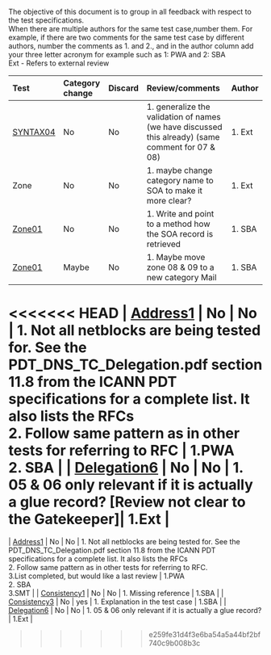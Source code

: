 The objective of this document is to group in all feedback with respect to
the test specifications.<br/>
When there are multiple authors for the same test case,number them. For
example, if there are two comments for the same test case by different
authors, number the comments as 1. and 2., and in the author column add your
three letter acronym  for example such as 1: PWA and 2: SBA <br/>
Ext - Refers to external review <br/>

| Test   | Category change | Discard | Review/comments                  | Author   |
|:-------|:---------|:--------|:----------------------------------------|:---------|
| [SYNTAX04](Syntax-TP/syntax04.md) | No | No | 1. generalize the validation of names (we have discussed this already) (same comment for 07 & 08)| 1. Ext |
| Zone | No | No | 1. maybe change category name to SOA to make it more clear?| 1. Ext |
| [Zone01](Zone-TP/zone01.md) | No | No | 1. Write and point to a method how the SOA record is retrieved| 1. SBA |
| [Zone01](Zone-TP/zone08.md) | Maybe | No | 1. Maybe move zone 08 & 09 to a new category Mail| 1. SBA |
<<<<<<< HEAD
| [Address1](Address-TP/address01.md) | No | No | 1. Not all netblocks are being tested for. See the PDT_DNS_TC_Delegation.pdf section 11.8 from the ICANN PDT specifications for a complete list. It also lists the RFCs <br/> 2. Follow same pattern as in other tests for referring to RFC | 1.PWA <br/> 2. SBA |
| [Delegation6](Delegation-TP/delegation06.md) | No | No | 1. 05 & 06 only relevant if it is actually a glue record? [Review not clear to the Gatekeeper]| 1.Ext |
=======
| [Address1](Address-TP/address01.md) | No | No | 1. Not all netblocks are being tested for. See the PDT_DNS_TC_Delegation.pdf section 11.8 from the ICANN PDT specifications for a complete list. It also lists the RFCs <br/> 2. Follow same pattern as in other tests for referring to RFC.<br/>3.List completed, but would like a last review | 1.PWA <br/> 2. SBA<br/>3.SMT |
| [Consistency1](Consistency-TP/consistency01.md) | No | No | 1. Missing reference | 1.SBA |
| [Consistency3](Consistency-TP/consistency03.md) | No | yes | 1. Explanation in the test case | 1.SBA |
| [Delegation6](Delegation-TP/delegation06.md) | No | No | 1. 05 & 06 only relevant if it is actually a glue record? | 1.Ext |
>>>>>>> e259fe31d4f3e6ba54a5a44bf2bf740c9b008b3c



